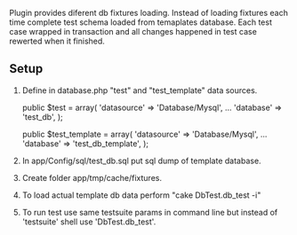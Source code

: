 Plugin provides diferent db fixtures loading. Instead of loading fixtures each time complete test schema loaded from temaplates database. Each test case wrapped in transaction and all changes happened in test case rewerted when it finished.

## Setup ##

1. Define in database.php "test" and "test_template" data sources.

	public $test = array(
		'datasource' => 'Database/Mysql',
		...
		'database' => 'test_db',
	);

	public $test_template = array(
		'datasource' => 'Database/Mysql',
		...
		'database' => 'test_db_template',
	);


2. In app/Config/sql/test_db.sql put sql dump of template database.

3. Create folder app/tmp/cache/fixtures.

4. To load actual template db data perform "cake DbTest.db_test -i"

5. To run test use same testsuite params in command line but instead of 'testsuite' shell use 'DbTest.db_test'.

